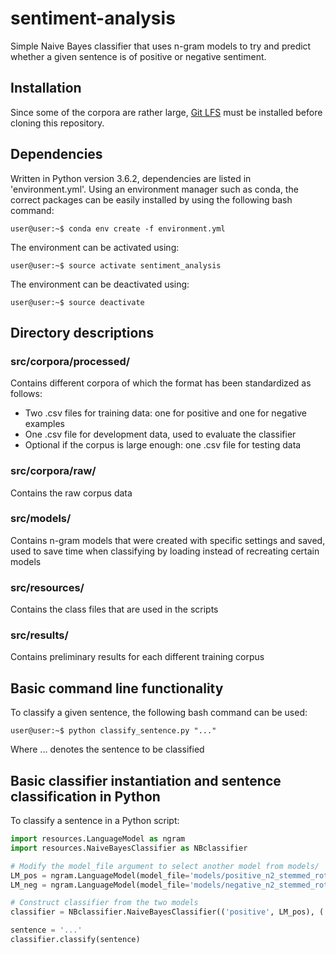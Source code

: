 # sentiment-analysis
Simple Naive Bayes classifier that uses n-gram models to try and predict whether a given sentence is of positive or negative sentiment.

## Installation
Since some of the corpora are rather large, [Git LFS](https://git-lfs.github.com/) must be installed before cloning this repository.

## Dependencies
Written in Python version 3.6.2, dependencies are listed in 'environment.yml'.
Using an environment manager such as conda, the correct packages can be easily installed
by using the following bash command:
```console
user@user:~$ conda env create -f environment.yml
```
The environment can be activated using:
```console
user@user:~$ source activate sentiment_analysis
```

The environment can be deactivated using:
```console
user@user:~$ source deactivate
```

## Directory descriptions
### src/corpora/processed/
Contains different corpora of which the format has been standardized as follows:
- Two .csv files for training data: one for positive and one for negative examples
- One .csv file for development data, used to evaluate the classifier
- Optional if the corpus is large enough: one .csv file for testing data

### src/corpora/raw/
Contains the raw corpus data

### src/models/
Contains n-gram models that were created with specific settings and saved, used to
save time when classifying by loading instead of recreating certain models

### src/resources/
Contains the class files that are used in the scripts

### src/results/
Contains preliminary results for each different training corpus

## Basic command line functionality
To classify a given sentence, the following bash command can be used:
```console
user@user:~$ python classify_sentence.py "..."
```
Where ... denotes the sentence to be classified

## Basic classifier instantiation and sentence classification in Python
To classify a sentence in a Python script:
```python
import resources.LanguageModel as ngram
import resources.NaiveBayesClassifier as NBclassifier

# Modify the model_file argument to select another model from models/
LM_pos = ngram.LanguageModel(model_file='models/positive_n2_stemmed_rottentomatoes.p')
LM_neg = ngram.LanguageModel(model_file='models/negative_n2_stemmed_rottentomatoes.p')

# Construct classifier from the two models
classifier = NBclassifier.NaiveBayesClassifier(('positive', LM_pos), ('negative', LM_neg))

sentence = '...'
classifier.classify(sentence)
```
